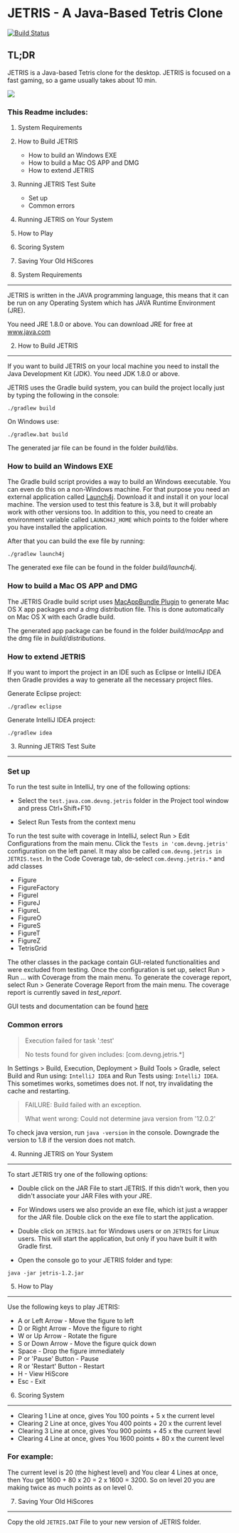 # JETRIS - A Java-Based Tetris Clone

[![Build Status](https://travis-ci.org/devng/jetris.svg?branch=master)](https://travis-ci.org/devng/jetris)

## TL;DR

JETRIS is a Java-based Tetris clone for the desktop. JETRIS is focused on a fast gaming, so a game usually takes about 10 min.

![](screenshot.png?raw=true)

### This Readme includes:

1. System Requirements
2. How to Build JETRIS
   * How to build an Windows EXE
   * How to build a Mac OS APP and DMG
   * How to extend JETRIS
3. Running JETRIS Test Suite
   * Set up
   * Common errors
4. Running JETRIS on Your System
5. How to Play
6. Scoring System
7. Saving Your Old HiScores


1. System Requirements
----------------------

JETRIS is written in the JAVA programming language, this means that it can be run on any Operating System which has JAVA Runtime Environment (JRE).

You need JRE 1.8.0 or above. You can download JRE for free at www.java.com

2. How to Build JETRIS
----------------------
If you want to build JETRIS on your local machine you need to install the Java Development Kit (JDK). You need JDK 1.8.0 or above.

JETRIS uses the Gradle build system, you can build the project locally just by typing the following in the console:

```
./gradlew build
```

On Windows use:
```
./gradlew.bat build
```

The generated jar file can be found in the folder _build/libs_.

### How to build an Windows EXE
The Gradle build script provides a way to build an Windows executable. You can even do this on a non-Windows machine. For that purpose you need an external application called
[Launch4j](http://launch4j.sourceforge.net/). Download it and install it on your local machine. The version used to test this feature is 3.8, but it will probably work with
other versions too. In addition to this, you need to create an environment variable called `LAUNCH4J_HOME` which points to the folder where you have installed the application.

After that you can build the exe file by running:
```
./gradlew launch4j
```

The generated exe file can be found in the folder _build/launch4j_.

### How to build a Mac OS APP and DMG
The JETRIS Gradle build script uses [MacAppBundle Plugin](https://github.com/crotwell/gradle-macappbundle) to generate Mac OS X app packages _and_ a _dmg_ distribution file.
This is done automatically on Mac OS X with each Gradle build.

The generated app package can be found in the folder _build/macApp_ and the dmg file in _build/distributions_.

### How to extend JETRIS
If you want to import the project in an IDE such as Eclipse or IntelliJ IDEA then Gradle provides a way to generate all the necessary project files.

Generate Eclipse project:
```
./gradlew eclipse
```

Generate IntelliJ IDEA project:
```
./gradlew idea
```

3. Running JETRIS Test Suite
--------------------------------

### Set up

To run the test suite in IntelliJ, try one of the following options:

* Select the `test.java.com.devng.jetris` folder in the Project tool window and press Ctrl+Shift+F10

* Select Run Tests from the context menu

To run the test suite with coverage in IntelliJ, select Run > Edit Configurations from the main menu.
Click the `Tests in 'com.devng.jetris'` configuration on the left panel. It may also be called 
`com.devng.jetris in JETRIS.test`. In the Code Coverage tab, de-select `com.devng.jetris.*` and add classes
* Figure
* FigureFactory
* FigureI
* FigureJ
* FigureL
* FigureO
* FigureS
* FigureT
* FigureZ
* TetrisGrid

The other classes in the package contain GUI-related functionalities and were excluded from testing.
Once the configuration is set up, select Run > Run ... with Coverage from the main menu. To generate the
coverage report, select Run > Generate Coverage Report from the main menu. The coverage report is currently saved
in _test_report_.

GUI tests and documentation can be found [here](https://drive.google.com/drive/folders/16DbAtCUBh8slb671rMDFMvpw0DzzAspV)

### Common errors
> Execution failed for task ':test'
> 
> No tests found for given includes: [com.devng.jetris.*]

In Settings > Build, Execution, Deployment > Build Tools > Gradle, select Build and Run using: `IntelliJ IDEA` and 
Run Tests using: `IntelliJ IDEA`. This sometimes works, sometimes does not. If not, try invalidating the cache
and restarting.

> FAILURE: Build failed with an exception.
> 
> What went wrong:
> Could not determine java version from '12.0.2'

To check java version, run `java -version` in the console. Downgrade the version to 1.8 if the version does not match.

4. Running JETRIS on Your System
--------------------------------

To start JETRIS try one of the following options: 

* Double click on the JAR File to start JETRIS. If this didn't work, then you didn't associate your JAR Files with your JRE.

* For Windows users we also provide an exe file, which ist just a wrapper for the JAR file. Double click on the exe file to start the application.

* Double click on `JETRIS.bat` for Windows users or on `JETRIS` for Linux users. This will start the application, but only if you have built it with Gradle first.

* Open the console go to your JETRIS folder and type: 
```
java -jar jetris-1.2.jar
```

5. How to Play
--------------

Use the following keys to play JETRIS:

* A or Left Arrow - Move the figure to left
* D or Right Arrow - Move the figure to right
* W or Up Arrow - Rotate the figure
* S or Down Arrow - Move the figure quick down
* Space - Drop the figure immediately
* P or 'Pause' Button - Pause
* R or 'Restart' Button - Restart
* H - View HiScore
* Esc - Exit

6. Scoring System
-----------------

* Clearing 1 Line at once, gives You 100 points + 5 x the current level
* Clearing 2 Line at once, gives You 400 points + 20 x the current level
* Clearing 3 Line at once, gives You 900 points + 45 x the current level
* Clearing 4 Line at once, gives You 1600 points + 80 x the current level

### For example: 

The current level is 20 (the highest level) and You clear 4 Lines at once, then You get 1600 + 80 x 20 = 2 x 1600 = 3200. So on level 20 you are making twice as much points as on level 0.

7. Saving Your Old HiScores
---------------------------

Copy the old `JETRIS.DAT` File to your new version of JETRIS folder.
